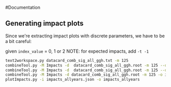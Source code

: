 #Documentation



## Generating impact plots
Since we're extracting impact plots with discrete parameters, we have to be a bit careful:

given `index_value` = 0, 1 or 2
NOTE: for expected impacts, add `-t -1`
```bash
text2workspace.py datacard_comb_sig_all_ggh.txt -m 125
combineTool.py -M Impacts -d  datacard_comb_sig_all_ggh.root -m 125 --doInitialFit --robustFit 1  --freezeParameters pdf_index_ggh --setParameters pdf_index_ggh={index_value} --cminDefaultMinimizerStrategy=0 --X-rtd MINIMIZER_freezeDisassociatedParams  --cminRunAllDiscreteCombinations --expectSignal 1 &> intial_fit.log 
combineTool.py -M Impacts -d  datacard_comb_sig_all_ggh.root -m 125 --doFits --robustFit 1  --freezeParameters pdf_index_ggh --setParameters pdf_index_ggh={index_value} --cminDefaultMinimizerStrategy=0 --X-rtd MINIMIZER_freezeDisassociatedParams  --cminRunAllDiscreteCombinations --parallel 20 --expectSignal 1 &> doFits.log
combineTool.py -M Impacts -d datacard_comb_sig_all_ggh.root -m 125 -o impacts_allyears.json
plotImpacts.py -i impacts_allyears.json -o impacts_allyears
```